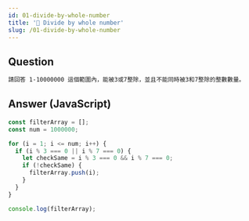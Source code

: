 ```yaml
---
id: 01-divide-by-whole-number
title: '📜 Divide by whole number'
slug: /01-divide-by-whole-number
---
```


## Question

```bash
請回答 1-10000000 這個範圍內，能被3或7整除，並且不能同時被3和7整除的整數數量。
```

## Answer (JavaScript)

```js
const filterArray = [];
const num = 1000000;

for (i = 1; i <= num; i++) {
  if (i % 3 === 0 || i % 7 === 0) {
    let checkSame = i % 3 === 0 && i % 7 === 0;
    if (!checkSame) {
      filterArray.push(i);
    }
  }
}

console.log(filterArray);
```
